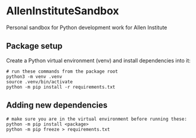 # AllenInstituteSandbox
Personal sandbox for Python development work for Allen Institute

## Package setup

Create a Python virtual environment (venv) and install dependencies into it:
```
# run these commands from the package root
python3 -m venv .venv
source .venv/bin/activate
python -m pip install -r requirements.txt
```


## Adding new dependencies

```
# make sure you are in the virtual environment before running these:
python -m pip install <package>
python -m pip freeze > requirements.txt
```

